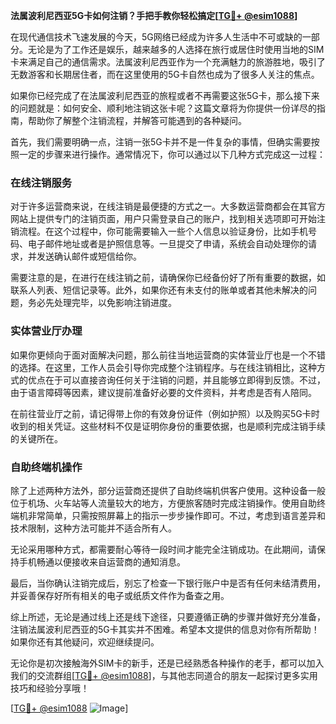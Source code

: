 **法属波利尼西亚5G卡如何注销？手把手教你轻松搞定[[TG💪+ @esim1088](https://t.me/s/esim1088)]**

在现代通信技术飞速发展的今天，5G网络已经成为许多人生活中不可或缺的一部分。无论是为了工作还是娱乐，越来越多的人选择在旅行或居住时使用当地的SIM卡来满足自己的通信需求。法属波利尼西亚作为一个充满魅力的旅游胜地，吸引了无数游客和长期居住者，而在这里使用的5G卡自然也成为了很多人关注的焦点。

如果你已经完成了在法属波利尼西亚的旅程或者不再需要这张5G卡，那么接下来的问题就是：如何安全、顺利地注销这张卡呢？这篇文章将为你提供一份详尽的指南，帮助你了解整个注销流程，并解答可能遇到的各种疑问。

首先，我们需要明确一点，注销一张5G卡并不是一件复杂的事情，但确实需要按照一定的步骤来进行操作。通常情况下，你可以通过以下几种方式完成这一过程：

### 在线注销服务

对于许多运营商来说，在线注销是最便捷的方式之一。大多数运营商都会在其官方网站上提供专门的注销页面，用户只需登录自己的账户，找到相关选项即可开始注销流程。在这个过程中，你可能需要输入一些个人信息以验证身份，比如手机号码、电子邮件地址或者是护照信息等。一旦提交了申请，系统会自动处理你的请求，并发送确认邮件或短信给你。

需要注意的是，在进行在线注销之前，请确保你已经备份好了所有重要的数据，如联系人列表、短信记录等。此外，如果你还有未支付的账单或者其他未解决的问题，务必先处理完毕，以免影响注销进度。

### 实体营业厅办理

如果你更倾向于面对面解决问题，那么前往当地运营商的实体营业厅也是一个不错的选择。在这里，工作人员会引导你完成整个注销程序。与在线注销相比，这种方式的优点在于可以直接咨询任何关于注销的问题，并且能够立即得到反馈。不过，由于语言障碍等因素，建议提前准备好必要的文件资料，并考虑是否有人陪同。

在前往营业厅之前，请记得带上你的有效身份证件（例如护照）以及购买5G卡时收到的相关凭证。这些材料不仅是证明你身份的重要依据，也是顺利完成注销手续的关键所在。

### 自助终端机操作

除了上述两种方法外，部分运营商还提供了自助终端机供客户使用。这种设备一般位于机场、火车站等人流量较大的地方，方便旅客随时完成注销操作。使用自助终端机非常简单，只需按照屏幕上的指示一步步操作即可。不过，考虑到语言差异和技术限制，这种方法可能并不适合所有人。

无论采用哪种方式，都需要耐心等待一段时间才能完全注销成功。在此期间，请保持手机畅通以便接收来自运营商的通知消息。

最后，当你确认注销完成后，别忘了检查一下银行账户中是否有任何未结清费用，并妥善保存好所有相关的电子或纸质文件作为备查之用。

综上所述，无论是通过线上还是线下途径，只要遵循正确的步骤并做好充分准备，注销法属波利尼西亚的5G卡其实并不困难。希望本文提供的信息对你有所帮助！如果你还有其他疑问，欢迎继续提问。

无论你是初次接触海外SIM卡的新手，还是已经熟悉各种操作的老手，都可以加入我们的交流群组[[TG💪+ @esim1088](https://t.me/s/esim1088)]，与其他志同道合的朋友一起探讨更多实用技巧和经验分享哦！

[[TG💪+ @esim1088](https://t.me/s/esim1088) ![Image](https://i.postimg.cc/4NQfJmqS/Snipaste-2025-05-13-00-14-12.png)]